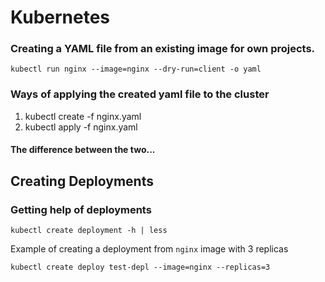 # Kubernetes

### Creating a YAML file from an existing image for own projects.

```
kubectl run nginx --image=nginx --dry-run=client -o yaml
```

### Ways of applying the created yaml file to the cluster

1. kubectl create -f nginx.yaml
2. kubectl apply -f nginx.yaml

#### The difference between the two...

## Creating Deployments

### Getting help of deployments

```
kubectl create deployment -h | less
```

Example of creating a deployment from `nginx` image with 3 replicas

```
kubectl create deploy test-depl --image=nginx --replicas=3
```
